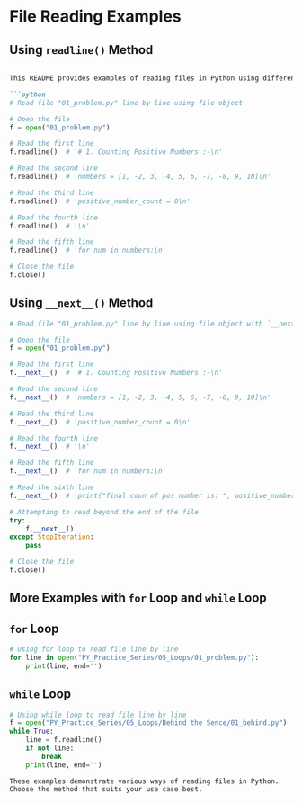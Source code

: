 # File Reading Examples
## Using `readline()` Method
```markdown

This README provides examples of reading files in Python using different methods.

```python
# Read file "01_problem.py" line by line using file object

# Open the file
f = open("01_problem.py")

# Read the first line
f.readline()  # '# 1. Counting Positive Numbers :-\n'

# Read the second line
f.readline()  # 'numbers = [1, -2, 3, -4, 5, 6, -7, -8, 9, 10]\n'

# Read the third line
f.readline()  # 'positive_number_count = 0\n'

# Read the fourth line
f.readline()  # '\n'

# Read the fifth line
f.readline()  # 'for num in numbers:\n'

# Close the file
f.close()
```

## Using `__next__()` Method

```python
# Read file "01_problem.py" line by line using file object with `__next__` method

# Open the file
f = open("01_problem.py")

# Read the first line
f.__next__()  # '# 1. Counting Positive Numbers :-\n'

# Read the second line
f.__next__()  # 'numbers = [1, -2, 3, -4, 5, 6, -7, -8, 9, 10]\n'

# Read the third line
f.__next__()  # 'positive_number_count = 0\n'

# Read the fourth line
f.__next__()  # '\n'

# Read the fifth line
f.__next__()  # 'for num in numbers:\n'

# Read the sixth line
f.__next__()  # 'print("final coun of pos number is: ", positive_number_count)\n'

# Attempting to read beyond the end of the file
try:
    f.__next__()
except StopIteration:
    pass

# Close the file
f.close()
```

## More Examples with `for` Loop and `while` Loop
## `for` Loop
```python
# Using for loop to read file line by line
for line in open("PY_Practice_Series/05_Loops/01_problem.py"):
    print(line, end='')
```
## `while` Loop
```python
# Using while loop to read file line by line
f = open("PY_Practice_Series/05_Loops/Behind the Sence/01_behind.py")
while True:
    line = f.readline()
    if not line:
        break
    print(line, end='')
```

`These examples demonstrate various ways of reading files in Python. Choose the method that suits your use case best.`
```
